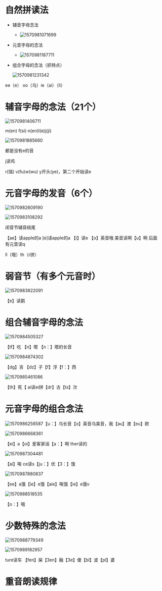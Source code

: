 # 自然拼读法

+ 辅音字母念法
  + ![1570981071699](Untitled.assets/1570981071699.png)



+ 元音字母的念法
  + ![1570981187711](Untitled.assets/1570981187711.png)

+ 组合字母的念法（抓特点）

  ![1570981231342](Untitled.assets/1570981231342.png)

ee（e） oo（乌）ie（ai）（li）

# 辅音字母的念法（21个）

![1570981406711](Untitled.assets/1570981406711.png)

m(en) f(si) n(en)l(e)j(ji)

![1570981885660](Untitled.assets/1570981885660.png)

都是没有e的音

j读鸡

r(瑞) v(fu)w(wu)      y开头(ye)，第二个开始读e

# 元音字母的发音（6个）

![1570982609190](Untitled.assets/1570982609190.png)

![1570983108292](Untitled.assets/1570983108292.png)

闭音节辅音结尾

【ae】读apple的a  [e]读apple的a  【i】读e 【o】英音哦 美音读啊【u】啊 后面有元音读q

 ll（哦）th（r拼）

# 弱音节（有多个元音时）

![1570983922091](Untitled.assets/1570983922091.png)

【e】读鹅

# 组合辅音字母的念法

![1570984505327](Untitled.assets/1570984505327.png)

【tf】吃 【n】嗯 【n：】嗯的长音

![1570984874302](Untitled.assets/1570984874302.png)

【dg】吉 【dz】子【f】浮【f：】西

![1570985461086](Untitled.assets/1570985461086.png)

【th】死【  ai读ei拼【dr】古【ts】次

# 元音字母的组合念法

![1570986256587](Untitled.assets/1570986256587.png)【u：】乌长音【o】英音乌美音，我【au】澳【eu】欧

![1570986668361](Untitled.assets/1570986668361.png)

【ei】a【oi】爱客家话【a：】啊  ther读的

![1570987304481](Untitled.assets/1570987304481.png)

【ai】唉 ce读s【ju：】优【3：】饿

![1570987880837](Untitled.assets/1570987880837.png)

【ee】a饿【ie】e饿【aie】唉饿【ie】e饿v

![1570988518535](Untitled.assets/1570988518535.png)

【o：】哦

# 少数特殊的念法

![1570988779349](Untitled.assets/1570988779349.png)

![1570989182957](Untitled.assets/1570989182957.png)

ture读车 【fen】屎【3en】融【3e】傻【bl】波【pl】婆

# 重音朗读规律

